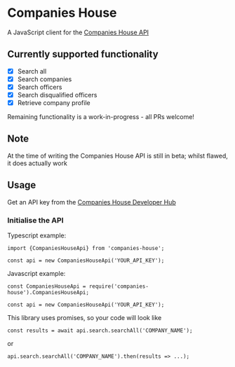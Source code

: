 # Companies House

A JavaScript client for the [Companies House API](https://developer.companieshouse.gov.uk/api/docs/index.html)

## Currently supported functionality

- [x] Search all
- [x] Search companies
- [x] Search officers
- [x] Search disqualified officers
- [x] Retrieve company profile

Remaining functionality is a work-in-progress - all PRs welcome!

## Note

At the time of writing the Companies House API is still in beta; whilst flawed, it does actually work

## Usage

Get an API key from the [Companies House Developer Hub](https://developer.companieshouse.gov.uk/developer/applications)

### Initialise the API

Typescript example:
```
import {CompaniesHouseApi} from 'companies-house';

const api = new CompaniesHouseApi('YOUR_API_KEY');
```

Javascript example:
```
const CompaniesHouseApi = require('companies-house').CompaniesHouseApi;

const api = new CompaniesHouseApi('YOUR_API_KEY');
```
This library uses promises, so your code will look like
```
const results = await api.search.searchAll('COMPANY_NAME');
```
or
```
api.search.searchAll('COMPANY_NAME').then(results => ...);
```
